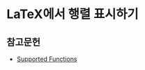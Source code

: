 <!---
title: "$\LaTeX$에서 행렬 표시하기"
category: Typesetting
language: Korean
--->

# LaTeX에서 행렬 표시하기

## 참고문헌

- [Supported Functions](https://katex.org/docs/supported.html)
